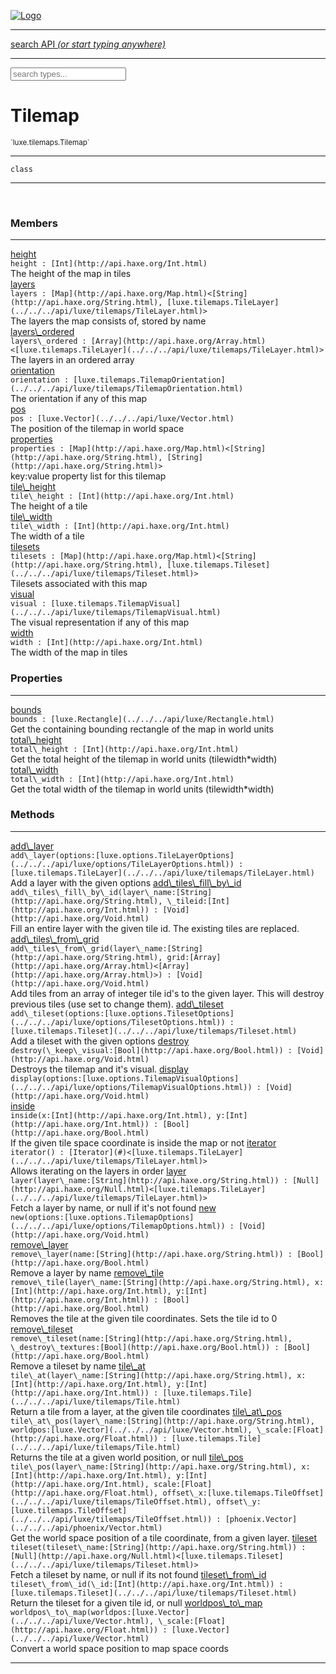 
[![Logo](../../../images/logo.png)](../../../api/index.html)

<hr/>
<a href="#" id="search_bar" onclick="return;"><div> search API <em>(or start typing anywhere)</em> </div></a>
<hr/>

<script src="../../../js/omnibar.js"> </script>
<link rel="stylesheet" type="text/css" href="../../../css/omnibar.css" media="all">

<div id="omnibar"> <a href="#" onclick="return" id="omnibar_close"></a> <input id="omnibar_text" type="text" placeholder="search types..."></input></div>
<script  id="typelist" data-relpath="../../../" data-types="Luxe,luxe.AppConfig,luxe.Audio,luxe.AudioEvent,luxe.AudioHandle,luxe.AudioInstance,luxe.AudioSource,luxe.AudioState,luxe.BitmapFontInfo,luxe.BytesInfo,luxe.Camera,luxe.Circle,luxe.Color,luxe.ColorHSL,luxe.ColorHSV,luxe.Component,luxe.Core,luxe.Cursor,luxe.Debug,luxe.DebugError,luxe.Draw,luxe.EmitHandler,luxe.Emitter,luxe.Entity,luxe.Events,luxe.Game,luxe.GamepadEvent,luxe.GamepadEventType,luxe.HandlerList,luxe.ID,luxe.IO,luxe.Input,luxe.InputEvent,luxe.InputType,luxe.InteractState,luxe.ItemInfo,luxe.JSONInfo,luxe.Key,luxe.KeyEvent,luxe.Log,luxe.Matrix,luxe.Mesh,luxe.ModState,luxe.MouseButton,luxe.MouseEvent,luxe.NineSlice,luxe.Objects,luxe.Parcel,luxe.ParcelChange,luxe.ParcelEvent,luxe.ParcelList,luxe.ParcelProgress,luxe.ParcelState,luxe.Particle,luxe.ParticleEmitter,luxe.ParticleSystem,luxe.Physics,luxe.PhysicsEngine,luxe.ProjectionType,luxe.Quaternion,luxe.Rectangle,luxe.ResourceEvent,luxe.ResourceState,luxe.ResourceStats,luxe.ResourceType,luxe.Resources,luxe.Scan,luxe.Scene,luxe.Screen,luxe.ShaderInfo,luxe.SizeMode,luxe.SoundInfo,luxe.Sprite,luxe.State,luxe.States,luxe.Tag,luxe.Text,luxe.TextAlign,luxe.TextEvent,luxe.TextEventType,luxe.TextInfo,luxe.TextureInfo,luxe.Timer,luxe.TouchEvent,luxe.Transform,luxe.UserConfig,luxe.Vec,luxe.Vector,luxe.Visual,luxe.WindowEvent,luxe.WindowEventData,luxe.WindowEventType,luxe._Emitter.EmitNode,luxe._Events.EventConnection,luxe._Events.EventObject,luxe._Input.MouseButton_Impl_,luxe._Log.LogError,luxe._NineSlice.Slice,luxe._Parcel.ParcelEvent_Impl_,luxe._Parcel.ParcelState_Impl_,luxe._Particles.ParticleEmitterInitData,luxe._Resources.ResourceEvent_Impl_,luxe._Resources.ResourceState_Impl_,luxe._Resources.ResourceType_Impl_,luxe.collision.Collision,luxe.collision.ShapeDrawer,luxe.collision.ShapeDrawerLuxe,luxe.collision.data.RayCollision,luxe.collision.data.RayCollisionHelper,luxe.collision.data.RayIntersection,luxe.collision.data.ShapeCollision,luxe.collision.sat.Common,luxe.collision.sat.SAT2D,luxe.collision.shapes.Circle,luxe.collision.shapes.Polygon,luxe.collision.shapes.Ray,luxe.collision.shapes.Shape,luxe.components.Components,luxe.components.cameras.FlyCamera,luxe.components.physics.nape.BoxCollider,luxe.components.physics.nape.BoxColliderOptions,luxe.components.physics.nape.CircleCollider,luxe.components.physics.nape.CircleColliderOptions,luxe.components.physics.nape.NapeBody,luxe.components.physics.nape.NapeBodyOptions,luxe.components.physics.nape.PolygonCollider,luxe.components.physics.nape.PolygonColliderOptions,luxe.components.render.MeshComponent,luxe.components.sprite.SpriteAnimation,luxe.components.sprite.SpriteAnimationData,luxe.components.sprite.SpriteAnimationEventData,luxe.components.sprite.SpriteAnimationFrame,luxe.components.sprite.SpriteAnimationFrameEvent,luxe.components.sprite.SpriteAnimationFrameSource,luxe.components.sprite.SpriteAnimationType,luxe.debug.BatcherDebugView,luxe.debug.DebugInspectorOptions,luxe.debug.DebugView,luxe.debug.Inspector,luxe.debug.ProfilerDebugView,luxe.debug.RenderStats,luxe.debug.SceneDebugView,luxe.debug.StatsDebugView,luxe.debug.TraceDebugView,luxe.debug._ProfilerDebugView.ProfilerBar,luxe.debug._ProfilerDebugView.ProfilerGraph,luxe.debug._ProfilerDebugView.ProfilerValue,luxe.importers.bitmapfont.BitmapFontData,luxe.importers.bitmapfont.BitmapFontParser,luxe.importers.bitmapfont.Character,luxe.importers.obj.Data,luxe.importers.obj.Normal,luxe.importers.obj.Reader,luxe.importers.obj.UV,luxe.importers.obj.Vector,luxe.importers.obj.Vertex,luxe.importers.texturepacker.TexturePackerData,luxe.importers.texturepacker.TexturePackerFrame,luxe.importers.texturepacker.TexturePackerJSON,luxe.importers.texturepacker.TexturePackerJSONType,luxe.importers.texturepacker.TexturePackerMeta,luxe.importers.texturepacker.TexturePackerRect,luxe.importers.texturepacker.TexturePackerSize,luxe.importers.texturepacker.TexturePackerSpriteAnimation,luxe.importers.tiled.TiledImage,luxe.importers.tiled.TiledImageLayer,luxe.importers.tiled.TiledLayer,luxe.importers.tiled.TiledMap,luxe.importers.tiled.TiledMapData,luxe.importers.tiled.TiledMapOptions,luxe.importers.tiled.TiledObject,luxe.importers.tiled.TiledObjectGroup,luxe.importers.tiled.TiledObjectType,luxe.importers.tiled.TiledPolyObject,luxe.importers.tiled.TiledPropertyTile,luxe.importers.tiled.TiledTile,luxe.importers.tiled.TiledTileset,luxe.importers.tiled.TiledUtil,luxe.macros.BuildVersion,luxe.macros.ComponentRules,luxe.macros.EntityRules,luxe.options.AudioResourceOptions,luxe.options.BatcherOptions,luxe.options.BitmapFontOptions,luxe.options.BytesResourceOptions,luxe.options.CameraOptions,luxe.options.CircleGeometryOptions,luxe.options.ColorOptions,luxe.options.ComponentOptions,luxe.options.DrawArcOptions,luxe.options.DrawBoxOptions,luxe.options.DrawCircleOptions,luxe.options.DrawLineOptions,luxe.options.DrawNgonOptions,luxe.options.DrawPlaneOptions,luxe.options.DrawPolygonOptions,luxe.options.DrawRectangleOptions,luxe.options.DrawRingOptions,luxe.options.DrawTextureOptions,luxe.options.EntityOptions,luxe.options.GeometryOptions,luxe.options.JSONResourceOptions,luxe.options.LineGeometryOptions,luxe.options.LoadAudioOptions,luxe.options.LoadFontOptions,luxe.options.LoadShaderOptions,luxe.options.LoadTextureOptions,luxe.options.LuxeCameraOptions,luxe.options.MeshOptions,luxe.options.NineSliceOptions,luxe.options.ParcelOptions,luxe.options.ParcelProgressOptions,luxe.options.ParticleEmitterOptions,luxe.options.ParticleOptions,luxe.options.PlaneGeometryOptions,luxe.options.QuadGeometryOptions,luxe.options.RectangleGeometryOptions,luxe.options.RenderProperties,luxe.options.RenderTextureOptions,luxe.options.ResourceOptions,luxe.options.ShaderOptions,luxe.options.SpriteOptions,luxe.options.StateOptions,luxe.options.StatesOptions,luxe.options.TextOptions,luxe.options.TextResourceOptions,luxe.options.TextureOptions,luxe.options.TileLayerOptions,luxe.options.TileOptions,luxe.options.TilemapOptions,luxe.options.TilemapVisualOptions,luxe.options.TilesetOptions,luxe.options.TransformProperties,luxe.options.VisualOptions,luxe.options._DrawOptions.DrawOptions,luxe.physics.nape.DebugDraw,luxe.physics.nape.PhysicsNape,luxe.physics.nape._DebugDraw.CachedGeometry,luxe.resource.AudioResource,luxe.resource.BytesResource,luxe.resource.JSONResource,luxe.resource.Resource,luxe.resource.TextResource,luxe.structural.BST,luxe.structural.BSTNode,luxe.structural.BSTTraverseMethod,luxe.structural.Bag,luxe.structural.BalancedBST,luxe.structural.BalancedBSTIterator,luxe.structural.BalancedBSTNode,luxe.structural.BalancedBSTTraverseMethod,luxe.structural.Heap,luxe.structural.OrderedMap,luxe.structural.OrderedMapIterator,luxe.structural.Pool,luxe.structural.Stack,luxe.structural.StackNode,luxe.structural._Bag.BagNode,luxe.structural._BalancedBST.NodeColor,luxe.tilemaps.Isometric,luxe.tilemaps.IsometricVisual,luxe.tilemaps.Ortho,luxe.tilemaps.OrthoVisual,luxe.tilemaps.Tile,luxe.tilemaps.TileArray,luxe.tilemaps.TileLayer,luxe.tilemaps.TileOffset,luxe.tilemaps.Tilemap,luxe.tilemaps.TilemapOrientation,luxe.tilemaps.TilemapVisual,luxe.tilemaps.TilemapVisualLayerGeometry,luxe.tilemaps.Tileset,luxe.tween.Actuate,luxe.tween.BezierPath,luxe.tween.ComponentPath,luxe.tween.IComponentPath,luxe.tween.LinearPath,luxe.tween.MotionPath,luxe.tween.ObjectHash,luxe.tween.RotationPath,luxe.tween._Actuate.TweenTimer,luxe.tween.actuators.GenericActuator,luxe.tween.actuators.IGenericActuator,luxe.tween.actuators.MethodActuator,luxe.tween.actuators.MotionPathActuator,luxe.tween.actuators.PropertyDetails,luxe.tween.actuators.PropertyPathDetails,luxe.tween.actuators.SimpleActuator,luxe.tween.easing.Back,luxe.tween.easing.BackEaseIn,luxe.tween.easing.BackEaseInOut,luxe.tween.easing.BackEaseOut,luxe.tween.easing.Bounce,luxe.tween.easing.BounceEaseIn,luxe.tween.easing.BounceEaseInOut,luxe.tween.easing.BounceEaseOut,luxe.tween.easing.Cubic,luxe.tween.easing.CubicEaseIn,luxe.tween.easing.CubicEaseInOut,luxe.tween.easing.CubicEaseOut,luxe.tween.easing.Elastic,luxe.tween.easing.ElasticEaseIn,luxe.tween.easing.ElasticEaseInOut,luxe.tween.easing.ElasticEaseOut,luxe.tween.easing.Expo,luxe.tween.easing.ExpoEaseIn,luxe.tween.easing.ExpoEaseInOut,luxe.tween.easing.ExpoEaseOut,luxe.tween.easing.IEasing,luxe.tween.easing.Linear,luxe.tween.easing.LinearEaseNone,luxe.tween.easing.Quad,luxe.tween.easing.QuadEaseIn,luxe.tween.easing.QuadEaseInOut,luxe.tween.easing.QuadEaseOut,luxe.tween.easing.Quart,luxe.tween.easing.QuartEaseIn,luxe.tween.easing.QuartEaseInOut,luxe.tween.easing.QuartEaseOut,luxe.tween.easing.Quint,luxe.tween.easing.QuintEaseIn,luxe.tween.easing.QuintEaseInOut,luxe.tween.easing.QuintEaseOut,luxe.tween.easing.Sine,luxe.tween.easing.SineEaseIn,luxe.tween.easing.SineEaseInOut,luxe.tween.easing.SineEaseOut,luxe.utils.GeometryUtils,luxe.utils.Maths,luxe.utils.Random,luxe.utils.Utils,luxe.utils.unifill.CodePoint,luxe.utils.unifill.CodePointIter,luxe.utils.unifill.Exception,luxe.utils.unifill.InternalEncoding,luxe.utils.unifill.InternalEncodingBackwardIter,luxe.utils.unifill.InternalEncodingIter,luxe.utils.unifill.Unicode,luxe.utils.unifill.Unifill,luxe.utils.unifill.Utf16,luxe.utils.unifill.Utf32,luxe.utils.unifill.Utf8,luxe.utils.unifill._CodePoint.CodePoint_Impl_,luxe.utils.unifill._InternalEncoding.UtfX,luxe.utils.unifill._Utf16.StringU16,luxe.utils.unifill._Utf16.StringU16Buffer,luxe.utils.unifill._Utf16.StringU16Buffer_Impl_,luxe.utils.unifill._Utf16.StringU16_Impl_,luxe.utils.unifill._Utf16.Utf16Impl,luxe.utils.unifill._Utf16.Utf16_Impl_,luxe.utils.unifill._Utf32.Utf32_Impl_,luxe.utils.unifill._Utf8.StringU8,luxe.utils.unifill._Utf8.StringU8_Impl_,luxe.utils.unifill._Utf8.Utf8Impl,luxe.utils.unifill._Utf8.Utf8_Impl_,phoenix.BatchState,phoenix.Batcher,phoenix.BatcherEventType,phoenix.BatcherKey,phoenix.BitmapFont,phoenix.BlendEquation,phoenix.BlendMode,phoenix.Camera,phoenix.Circle,phoenix.ClampType,phoenix.Color,phoenix.ColorHSL,phoenix.ColorHSV,phoenix.ComponentOrder,phoenix.DualQuaternion,phoenix.FOVType,phoenix.FilterType,phoenix.Matrix,phoenix.MatrixTransform,phoenix.PrimitiveType,phoenix.ProjectionType,phoenix.Quaternion,phoenix.Ray,phoenix.Rectangle,phoenix.RenderPass,phoenix.RenderPath,phoenix.RenderState,phoenix.RenderTexture,phoenix.Renderer,phoenix.RendererStats,phoenix.Shader,phoenix.Spatial,phoenix.TextAlign,phoenix.Texture,phoenix.TextureDataType,phoenix.TextureFormat,phoenix.TextureID,phoenix.TextureSubmitTarget,phoenix.TextureType,phoenix.Transform,phoenix.Uniforms,phoenix.Vec,phoenix.Vector,phoenix._Batcher.BatcherEventType_Impl_,phoenix._Batcher.BlendEquation_Impl_,phoenix._Batcher.BlendMode_Impl_,phoenix._Batcher.PrimitiveType_Impl_,phoenix._BitmapFont.TextAlign_Impl_,phoenix._Renderer.DefaultShader,phoenix._Renderer.DefaultShaders,phoenix._Shader.Location,phoenix._Shader.Uniform,phoenix._Texture.ClampSlot,phoenix._Texture.ClampSlot_Impl_,phoenix._Texture.ClampType_Impl_,phoenix._Texture.FilterSlot,phoenix._Texture.FilterSlot_Impl_,phoenix._Texture.FilterType_Impl_,phoenix._Texture.TextureSubmitTarget_Impl_,phoenix._Texture.TextureType_Impl_,phoenix._Vector.ComponentOrder_Impl_,phoenix._Vector.Vec_Impl_,phoenix.geometry.ArcGeometry,phoenix.geometry.CircleGeometry,phoenix.geometry.EvTextGeometry,phoenix.geometry.Geometry,phoenix.geometry.GeometryKey,phoenix.geometry.GeometryState,phoenix.geometry.LineGeometry,phoenix.geometry.PackedQuad,phoenix.geometry.PackedQuadOptions,phoenix.geometry.PlaneGeometry,phoenix.geometry.QuadGeometry,phoenix.geometry.QuadPackGeometry,phoenix.geometry.RectangleGeometry,phoenix.geometry.RingGeometry,phoenix.geometry.TextGeometry,phoenix.geometry.TextGeometryOptions,phoenix.geometry.TextureCoord,phoenix.geometry.TextureCoordSet,phoenix.geometry.Vertex,phoenix.geometry._TextGeometry.EvTextGeometry_Impl_,phoenix.utils.Rendering"></script>


<h1>Tilemap</h1>
<small>`luxe.tilemaps.Tilemap`</small>



<hr/>

`class`
<hr/>


&nbsp;
&nbsp;




<h3>Members</h3> <hr/><span class="member apipage">
                <a name="height"><a class="lift" href="#height">height</a></a><div class="clear"></div>
                <code class="signature apipage">height : [Int](http://api.haxe.org/Int.html)</code><br/></span>
            <span class="small_desc_flat">The height of the map in tiles</span><br/><span class="member apipage">
                <a name="layers"><a class="lift" href="#layers">layers</a></a><div class="clear"></div>
                <code class="signature apipage">layers : [Map](http://api.haxe.org/Map.html)&lt;[String](http://api.haxe.org/String.html), [luxe.tilemaps.TileLayer](../../../api/luxe/tilemaps/TileLayer.html)&gt;</code><br/></span>
            <span class="small_desc_flat">The layers the map consists of, stored by name</span><br/><span class="member apipage">
                <a name="layers_ordered"><a class="lift" href="#layers_ordered">layers\_ordered</a></a><div class="clear"></div>
                <code class="signature apipage">layers\_ordered : [Array](http://api.haxe.org/Array.html)&lt;[luxe.tilemaps.TileLayer](../../../api/luxe/tilemaps/TileLayer.html)&gt;</code><br/></span>
            <span class="small_desc_flat">The layers in an ordered array</span><br/><span class="member apipage">
                <a name="orientation"><a class="lift" href="#orientation">orientation</a></a><div class="clear"></div>
                <code class="signature apipage">orientation : [luxe.tilemaps.TilemapOrientation](../../../api/luxe/tilemaps/TilemapOrientation.html)</code><br/></span>
            <span class="small_desc_flat">The orientation if any of this map</span><br/><span class="member apipage">
                <a name="pos"><a class="lift" href="#pos">pos</a></a><div class="clear"></div>
                <code class="signature apipage">pos : [luxe.Vector](../../../api/luxe/Vector.html)</code><br/></span>
            <span class="small_desc_flat">The position of the tilemap in world space</span><br/><span class="member apipage">
                <a name="properties"><a class="lift" href="#properties">properties</a></a><div class="clear"></div>
                <code class="signature apipage">properties : [Map](http://api.haxe.org/Map.html)&lt;[String](http://api.haxe.org/String.html), [String](http://api.haxe.org/String.html)&gt;</code><br/></span>
            <span class="small_desc_flat">key:value property list for this tilemap</span><br/><span class="member apipage">
                <a name="tile_height"><a class="lift" href="#tile_height">tile\_height</a></a><div class="clear"></div>
                <code class="signature apipage">tile\_height : [Int](http://api.haxe.org/Int.html)</code><br/></span>
            <span class="small_desc_flat">The height of a tile</span><br/><span class="member apipage">
                <a name="tile_width"><a class="lift" href="#tile_width">tile\_width</a></a><div class="clear"></div>
                <code class="signature apipage">tile\_width : [Int](http://api.haxe.org/Int.html)</code><br/></span>
            <span class="small_desc_flat">The width of a tile</span><br/><span class="member apipage">
                <a name="tilesets"><a class="lift" href="#tilesets">tilesets</a></a><div class="clear"></div>
                <code class="signature apipage">tilesets : [Map](http://api.haxe.org/Map.html)&lt;[String](http://api.haxe.org/String.html), [luxe.tilemaps.Tileset](../../../api/luxe/tilemaps/Tileset.html)&gt;</code><br/></span>
            <span class="small_desc_flat">Tilesets associated with this map</span><br/><span class="member apipage">
                <a name="visual"><a class="lift" href="#visual">visual</a></a><div class="clear"></div>
                <code class="signature apipage">visual : [luxe.tilemaps.TilemapVisual](../../../api/luxe/tilemaps/TilemapVisual.html)</code><br/></span>
            <span class="small_desc_flat">The visual representation if any of this map</span><br/><span class="member apipage">
                <a name="width"><a class="lift" href="#width">width</a></a><div class="clear"></div>
                <code class="signature apipage">width : [Int](http://api.haxe.org/Int.html)</code><br/></span>
            <span class="small_desc_flat">The width of the map in tiles</span><br/>

<h3>Properties</h3> <hr/><span class="member apipage">
                <a name="bounds"><a class="lift" href="#bounds">bounds</a></a><div class="clear"></div>
                <code class="signature apipage">bounds : [luxe.Rectangle](../../../api/luxe/Rectangle.html)</code><br/></span>
            <span class="small_desc_flat">Get the containing bounding rectangle of the map in world units</span><span class="member apipage">
                <a name="total_height"><a class="lift" href="#total_height">total\_height</a></a><div class="clear"></div>
                <code class="signature apipage">total\_height : [Int](http://api.haxe.org/Int.html)</code><br/></span>
            <span class="small_desc_flat">Get the total height of the tilemap in world units (tilewidth*width)</span><span class="member apipage">
                <a name="total_width"><a class="lift" href="#total_width">total\_width</a></a><div class="clear"></div>
                <code class="signature apipage">total\_width : [Int](http://api.haxe.org/Int.html)</code><br/></span>
            <span class="small_desc_flat">Get the total width of the tilemap in world units (tilewidth*width)</span>

<h3>Methods</h3> <hr/><span class="method apipage">
            <a name="add_layer"><a class="lift" href="#add_layer">add\_layer</a></a><div class="clear"></div>
            <code class="signature apipage">add\_layer(options:[luxe.options.TileLayerOptions](../../../api/luxe/options/TileLayerOptions.html)<span></span>) : [luxe.tilemaps.TileLayer](../../../api/luxe/tilemaps/TileLayer.html)</code><br/><span class="small_desc_flat">Add a layer with the given options</span>


</span>
<span class="method apipage">
            <a name="add_tiles_fill_by_id"><a class="lift" href="#add_tiles_fill_by_id">add\_tiles\_fill\_by\_id</a></a><div class="clear"></div>
            <code class="signature apipage">add\_tiles\_fill\_by\_id(layer\_name:[String](http://api.haxe.org/String.html)<span></span>, \_tileid:[Int](http://api.haxe.org/Int.html)<span></span>) : [Void](http://api.haxe.org/Void.html)</code><br/><span class="small_desc_flat">Fill an entire layer with the given tile id.
            The existing tiles are replaced.</span>


</span>
<span class="method apipage">
            <a name="add_tiles_from_grid"><a class="lift" href="#add_tiles_from_grid">add\_tiles\_from\_grid</a></a><div class="clear"></div>
            <code class="signature apipage">add\_tiles\_from\_grid(layer\_name:[String](http://api.haxe.org/String.html)<span></span>, grid:[Array](http://api.haxe.org/Array.html)&lt;[Array](http://api.haxe.org/Array.html)&gt;<span></span>) : [Void](http://api.haxe.org/Void.html)</code><br/><span class="small_desc_flat">Add tiles from an array of integer tile id's to the given layer.
            This will destroy previous tiles (use set to change them).</span>


</span>
<span class="method apipage">
            <a name="add_tileset"><a class="lift" href="#add_tileset">add\_tileset</a></a><div class="clear"></div>
            <code class="signature apipage">add\_tileset(options:[luxe.options.TilesetOptions](../../../api/luxe/options/TilesetOptions.html)<span></span>) : [luxe.tilemaps.Tileset](../../../api/luxe/tilemaps/Tileset.html)</code><br/><span class="small_desc_flat">Add a tileset with the given options</span>


</span>
<span class="method apipage">
            <a name="destroy"><a class="lift" href="#destroy">destroy</a></a><div class="clear"></div>
            <code class="signature apipage">destroy(\_keep\_visual:[Bool](http://api.haxe.org/Bool.html)<span></span>) : [Void](http://api.haxe.org/Void.html)</code><br/><span class="small_desc_flat">Destroys the tilemap and it's visual.</span>


</span>
<span class="method apipage">
            <a name="display"><a class="lift" href="#display">display</a></a><div class="clear"></div>
            <code class="signature apipage">display(options:[luxe.options.TilemapVisualOptions](../../../api/luxe/options/TilemapVisualOptions.html)<span></span>) : [Void](http://api.haxe.org/Void.html)</code><br/><span class="small_desc_flat"></span>


</span>
<span class="method apipage">
            <a name="inside"><a class="lift" href="#inside">inside</a></a><div class="clear"></div>
            <code class="signature apipage">inside(x:[Int](http://api.haxe.org/Int.html)<span></span>, y:[Int](http://api.haxe.org/Int.html)<span></span>) : [Bool](http://api.haxe.org/Bool.html)</code><br/><span class="small_desc_flat">If the given tile space coordinate is inside the map or not</span>


</span>
<span class="method apipage">
            <a name="iterator"><a class="lift" href="#iterator">iterator</a></a><div class="clear"></div>
            <code class="signature apipage">iterator() : [Iterator](#)&lt;[luxe.tilemaps.TileLayer](../../../api/luxe/tilemaps/TileLayer.html)&gt;</code><br/><span class="small_desc_flat">Allows iterating on the layers in order</span>


</span>
<span class="method apipage">
            <a name="layer"><a class="lift" href="#layer">layer</a></a><div class="clear"></div>
            <code class="signature apipage">layer(layer\_name:[String](http://api.haxe.org/String.html)<span></span>) : [Null](http://api.haxe.org/Null.html)&lt;[luxe.tilemaps.TileLayer](../../../api/luxe/tilemaps/TileLayer.html)&gt;</code><br/><span class="small_desc_flat">Fetch a layer by name, or null if it's not found</span>


</span>
<span class="method apipage">
            <a name="new"><a class="lift" href="#new">new</a></a><div class="clear"></div>
            <code class="signature apipage">new(options:[luxe.options.TilemapOptions](../../../api/luxe/options/TilemapOptions.html)<span></span>) : [Void](http://api.haxe.org/Void.html)</code><br/><span class="small_desc_flat"></span>


</span>
<span class="method apipage">
            <a name="remove_layer"><a class="lift" href="#remove_layer">remove\_layer</a></a><div class="clear"></div>
            <code class="signature apipage">remove\_layer(name:[String](http://api.haxe.org/String.html)<span></span>) : [Bool](http://api.haxe.org/Bool.html)</code><br/><span class="small_desc_flat">Remove a layer by name</span>


</span>
<span class="method apipage">
            <a name="remove_tile"><a class="lift" href="#remove_tile">remove\_tile</a></a><div class="clear"></div>
            <code class="signature apipage">remove\_tile(layer\_name:[String](http://api.haxe.org/String.html)<span></span>, x:[Int](http://api.haxe.org/Int.html)<span></span>, y:[Int](http://api.haxe.org/Int.html)<span></span>) : [Bool](http://api.haxe.org/Bool.html)</code><br/><span class="small_desc_flat">Removes the tile at the given tile coordinates. Sets the tile id to 0</span>


</span>
<span class="method apipage">
            <a name="remove_tileset"><a class="lift" href="#remove_tileset">remove\_tileset</a></a><div class="clear"></div>
            <code class="signature apipage">remove\_tileset(name:[String](http://api.haxe.org/String.html)<span></span>, \_destroy\_textures:[Bool](http://api.haxe.org/Bool.html)<span></span>) : [Bool](http://api.haxe.org/Bool.html)</code><br/><span class="small_desc_flat">Remove a tileset by name</span>


</span>
<span class="method apipage">
            <a name="tile_at"><a class="lift" href="#tile_at">tile\_at</a></a><div class="clear"></div>
            <code class="signature apipage">tile\_at(layer\_name:[String](http://api.haxe.org/String.html)<span></span>, x:[Int](http://api.haxe.org/Int.html)<span></span>, y:[Int](http://api.haxe.org/Int.html)<span></span>) : [luxe.tilemaps.Tile](../../../api/luxe/tilemaps/Tile.html)</code><br/><span class="small_desc_flat">Return a tile from a layer, at the given tile coordinates</span>


</span>
<span class="method apipage">
            <a name="tile_at_pos"><a class="lift" href="#tile_at_pos">tile\_at\_pos</a></a><div class="clear"></div>
            <code class="signature apipage">tile\_at\_pos(layer\_name:[String](http://api.haxe.org/String.html)<span></span>, worldpos:[luxe.Vector](../../../api/luxe/Vector.html)<span></span>, \_scale:[Float](http://api.haxe.org/Float.html)<span></span>) : [luxe.tilemaps.Tile](../../../api/luxe/tilemaps/Tile.html)</code><br/><span class="small_desc_flat">Returns the tile at a given world position, or null</span>


</span>
<span class="method apipage">
            <a name="tile_pos"><a class="lift" href="#tile_pos">tile\_pos</a></a><div class="clear"></div>
            <code class="signature apipage">tile\_pos(layer\_name:[String](http://api.haxe.org/String.html)<span></span>, x:[Int](http://api.haxe.org/Int.html)<span></span>, y:[Int](http://api.haxe.org/Int.html)<span></span>, scale:[Float](http://api.haxe.org/Float.html)<span></span>, offset\_x:[luxe.tilemaps.TileOffset](../../../api/luxe/tilemaps/TileOffset.html)<span></span>, offset\_y:[luxe.tilemaps.TileOffset](../../../api/luxe/tilemaps/TileOffset.html)<span></span>) : [phoenix.Vector](../../../api/phoenix/Vector.html)</code><br/><span class="small_desc_flat">Get the world space position of a tile coordinate, from a given layer.</span>


</span>
<span class="method apipage">
            <a name="tileset"><a class="lift" href="#tileset">tileset</a></a><div class="clear"></div>
            <code class="signature apipage">tileset(tileset\_name:[String](http://api.haxe.org/String.html)<span></span>) : [Null](http://api.haxe.org/Null.html)&lt;[luxe.tilemaps.Tileset](../../../api/luxe/tilemaps/Tileset.html)&gt;</code><br/><span class="small_desc_flat">Fetch a tileset by name, or null if its not found</span>


</span>
<span class="method apipage">
            <a name="tileset_from_id"><a class="lift" href="#tileset_from_id">tileset\_from\_id</a></a><div class="clear"></div>
            <code class="signature apipage">tileset\_from\_id(\_id:[Int](http://api.haxe.org/Int.html)<span></span>) : [luxe.tilemaps.Tileset](../../../api/luxe/tilemaps/Tileset.html)</code><br/><span class="small_desc_flat">Return the tileset for a given tile id, or null</span>


</span>
<span class="method apipage">
            <a name="worldpos_to_map"><a class="lift" href="#worldpos_to_map">worldpos\_to\_map</a></a><div class="clear"></div>
            <code class="signature apipage">worldpos\_to\_map(worldpos:[luxe.Vector](../../../api/luxe/Vector.html)<span></span>, \_scale:[Float](http://api.haxe.org/Float.html)<span></span>) : [luxe.Vector](../../../api/luxe/Vector.html)</code><br/><span class="small_desc_flat">Convert a world space position to map space coords</span>


</span>



<hr/>

&nbsp;
&nbsp;
&nbsp;
&nbsp;
